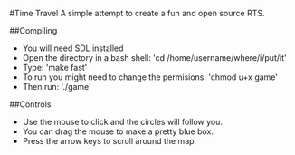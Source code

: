 #Time Travel
A simple attempt to create a fun and open source RTS.

##Compiling
* You will need SDL installed
*	Open the directory in a bash shell: 'cd /home/username/where/i/put/it'
* 	Type: 'make fast'
* 	To run you might need to change the permisions: 'chmod u+x game'
* 	Then run: './game'

##Controls
* Use the mouse to click and the circles will follow you.
* You can drag the mouse to make a pretty blue box.
* Press the arrow keys to scroll around the map.


